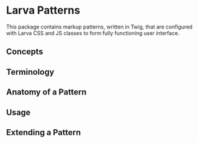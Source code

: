 # Larva Patterns

This package contains markup patterns, written in Twig, that are configured with Larva CSS and JS classes to form fully functioning user interface.

## Concepts

## Terminology

## Anatomy of a Pattern

## Usage

## Extending a Pattern

